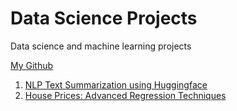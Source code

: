 # Data Science Projects
Data science and machine learning projects

[My Github](https://github.com/ilora-ishaque/data-science-projects)

1. [NLP Text Summarization using Huggingface](https://github.com/ilora-ishaque/NLP-text-summarization)
2. [House Prices: Advanced Regression Techniques](https://github.com/ilora-ishaque/house-regression)





